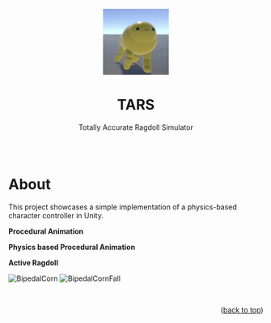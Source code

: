 <div id="top"></div>

<br />

<!-- PROJECT LOGO -->
<div align="center">
  <img src="Corn.png" alt="Logo" width="130">
  <h1 align="center">TARS</h1>
  <p align="center">
    Totally Accurate Ragdoll Simulator<br />
    <br />
  </p>
</div>
<br />

# About
This project showcases a simple implementation of a physics-based character controller in Unity.

**Procedural Animation**


**Physics based Procedural Animation**


**Active Ragdoll**

![BipedalCorn](https://user-images.githubusercontent.com/32338791/152670545-02391013-e3e1-4e0a-8cb1-8dc76ea73b30.gif)
![BipedalCornFall](https://user-images.githubusercontent.com/32338791/152670538-92fca0ed-a1ef-4904-b619-4e8b36f57c7f.gif)

<br />

<p align="right">(<a href="#top">back to top</a>)</p>
<br />
